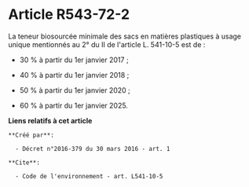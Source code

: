 # Article R543-72-2

La teneur biosourcée minimale des sacs en matières plastiques à usage unique mentionnés au 2° du II de l'article L. 541-10-5
est de :

- 30 % à partir du 1er janvier 2017 ;

- 40 % à partir du 1er janvier 2018 ;

- 50 % à partir du 1er janvier 2020 ;

- 60 % à partir du 1er janvier 2025.

**Liens relatifs à cet article**

	**Créé par**:

	  - Décret n°2016-379 du 30 mars 2016 - art. 1

	**Cite**:

	  - Code de l'environnement - art. L541-10-5
